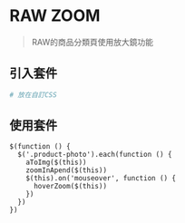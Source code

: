 # RAW ZOOM

> RAW的商品分類頁使用放大鏡功能

## 引入套件

``` bash
# 放在自訂CSS


```

## 使用套件
```
$(function () {
  $('.product-photo').each(function () {
    aToImg($(this))
    zoomInApend($(this))
    $(this).on('mouseover', function () {
      hoverZoom($(this))
    })
  })
})

```

